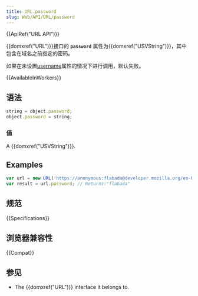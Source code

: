 ```yaml
---
title: URL.password
slug: Web/API/URL/password
---
```


{{ApiRef("URL API")}}

{{domxref("URL")}}接口的 **`password`** 属性为{{domxref("USVString")}}，其中包含在域名之前指定的密码。

如果在未设置[username](/zh-CN/docs/Web/API/URL/username)属性的情况下进行调用，默认失败。

{{AvailableInWorkers}}

## 语法

```js
string = object.password;
object.password = string;
```

### 值

A {{domxref("USVString")}}.

## Examples

```js
var url = new URL('https://anonymous:flabada@developer.mozilla.org/en-US/docs/Web/API/URL/password');
var result = url.password; // Returns:"flabada"
```

## 规范

{{Specifications}}

## 浏览器兼容性

{{Compat}}

## 参见

- The {{domxref("URL")}} interface it belongs to.
